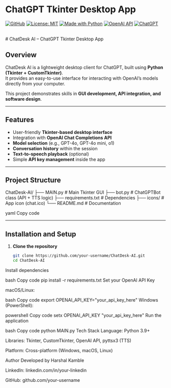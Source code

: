 # ChatGPT Tkinter Desktop App

[![GitHub](https://badgen.net/badge/icon/GitHub?icon=github&color=black&label)](https://github.com/MaxineXiong)
[![License: MIT](https://img.shields.io/badge/License-MIT-yellow.svg)](https://opensource.org/licenses/MIT)
[![Made with Python](https://img.shields.io/badge/Python->=3.6-blue?logo=python&logoColor=white)](https://www.python.org)
[![OpenAI API](https://img.shields.io/badge/OpenAI_API-E5E4E2?logo=OpenAI&logoColor=%23000000)](https://openai.com/blog/openai-api)
[![ChatGPT](https://img.shields.io/badge/ChatGPT-00A67E?logo=openai)](https://chat.openai.com/)

<br/>
# ChatDesk AI – ChatGPT Tkinter Desktop App

## Overview
ChatDesk AI is a lightweight desktop client for ChatGPT, built using **Python (Tkinter + CustomTkinter)**.  
It provides an easy-to-use interface for interacting with OpenAI’s models directly from your computer.

This project demonstrates skills in **GUI development, API integration, and software design**.

---

## Features
- User-friendly **Tkinter-based desktop interface**
- Integration with **OpenAI Chat Completions API**
- **Model selection** (e.g., GPT-4o, GPT-4o mini, o1)
- **Conversation history** within the session
- **Text-to-speech playback** (optional)
- Simple **API key management** inside the app

---

## Project Structure
ChatDesk-AI/
├── MAIN.py # Main Tkinter GUI
├── bot.py # ChatGPTBot class (API + TTS logic)
├── requirements.txt # Dependencies
├── icons/ # App icon (chat.ico)
└── README.md # Documentation

yaml
Copy code

---

## Installation and Setup

1. **Clone the repository**  
   ```bash
   git clone https://github.com/your-username/ChatDesk-AI.git
   cd ChatDesk-AI
Install dependencies

bash
Copy code
pip install -r requirements.txt
Set your OpenAI API Key

macOS/Linux:

bash
Copy code
export OPENAI_API_KEY="your_api_key_here"
Windows (PowerShell):

powershell
Copy code
setx OPENAI_API_KEY "your_api_key_here"
Run the application

bash
Copy code
python MAIN.py
Tech Stack
Language: Python 3.9+

Libraries: Tkinter, CustomTkinter, OpenAI API, pyttsx3 (TTS)

Platform: Cross-platform (Windows, macOS, Linux)

Author
Developed by Harshal Kamble

LinkedIn: linkedin.com/in/your-linkedin

GitHub: github.com/your-username

